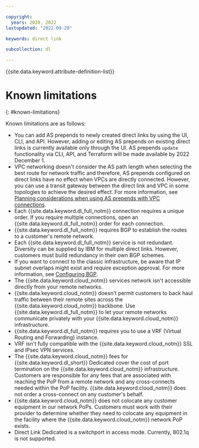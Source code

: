 ```yaml
---

copyright:
  years: 2020, 2022
lastupdated: "2022-09-20"

keywords: direct link 

subcollection: dl

---
```


{{site.data.keyword.attribute-definition-list}}

# Known limitations
{: #known-limitations}

Known limitations are as follows:

* You can add AS prepends to newly created direct links by using the UI, CLI, and API. However, adding or editing AS prepends on existing direct links is currently available only through the UI. AS prepends `update` functionality via CLI, API, and Terraform will be made available by 2022 December 1.
* VPC networking doesn't consider the AS path length when selecting the best route for network traffic and therefore, AS prepends configured on direct links have no effect when VPCs are directly connected. However, you can use a transit gateway between the direct link and VPC in some topologies to achieve the desired effect. For more information, see [Planning considerations when using AS prepends with VPC connections](/docs/dl?topic=dl-as-prepends-routes).
* Each {{site.data.keyword.dl_full_notm}} connection requires a unique order. If you require multiple connections, open an {{site.data.keyword.dl_full_notm}} order for each connection.
* {{site.data.keyword.dl_full_notm}} requires BGP to establish the routes to a customer's remote network.
* Each {{site.data.keyword.dl_full_notm}} service is not redundant. Diversity can be supplied by IBM for multiple direct links. However, customers must build redundancy in their own BGP schemes.
* If you want to connect to the classic infrastructure, be aware that IP subnet overlaps might exist and require exception approval. For more information, see [Configuring BGP](/docs/direct-link?topic=direct-link-configure-ibm-cloud-direct-link#configuring-bgp).
* The {{site.data.keyword.cloud_notm}} services network isn't accessible directly from your remote networks.
* {{site.data.keyword.cloud_notm}} doesn't permit customers to back haul traffic between their remote sites across the {{site.data.keyword.cloud_notm}} backbone. Use {{site.data.keyword.dl_full_notm}} to let your remote networks communicate privately with your {{site.data.keyword.cloud_notm}} infrastructure.
* {{site.data.keyword.dl_full_notm}} requires you to use a VRF (Virtual Routing and Forwarding) instance.
* VRF isn't fully compatible with the {{site.data.keyword.cloud_notm}} SSL and IPsec VPN services.
* The {{site.data.keyword.cloud_notm}} fees for {{site.data.keyword.dl_short}} Dedicated cover the cost of port termination on the {{site.data.keyword.cloud_notm}} infrastructure. Customers are responsible for any fees that are associated with reaching the PoP from a remote network and any cross-connects needed within the PoP facility. {{site.data.keyword.cloud_notm}} does not order a cross-connect on any customer's behalf.
* {{site.data.keyword.cloud_notm}} does not colocate any customer equipment in our network PoPs. Customers must work with their provider to determine whether they need to colocate any equipment in the facility where the {{site.data.keyword.cloud_notm}} network PoP exists.
* Direct Link Dedicated is a switchport in access mode. Currently, 802.1q is not supported.
